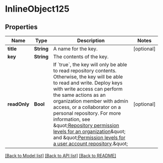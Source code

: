 # InlineObject125

## Properties
Name | Type | Description | Notes
------------ | ------------- | ------------- | -------------
**title** | **String** | A name for the key. | [optional] 
**key** | **String** | The contents of the key. | 
**readOnly** | **Bool** | If &#x60;true&#x60;, the key will only be able to read repository contents. Otherwise, the key will be able to read and write.      Deploy keys with write access can perform the same actions as an organization member with admin access, or a collaborator on a personal repository. For more information, see \&quot;[Repository permission levels for an organization](https://help.github.com/articles/repository-permission-levels-for-an-organization/)\&quot; and \&quot;[Permission levels for a user account repository](https://help.github.com/articles/permission-levels-for-a-user-account-repository/).\&quot; | [optional] 

[[Back to Model list]](../README.md#documentation-for-models) [[Back to API list]](../README.md#documentation-for-api-endpoints) [[Back to README]](../README.md)


